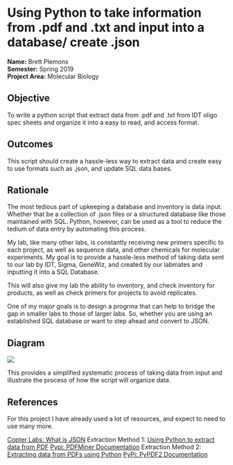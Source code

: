 # Using Python to take information from .pdf and .txt and input into a database/ create .json
**Name:** Brett Plemons 
<br/>
**Semester:** Spring 2019
<br/>
**Project Area:** Molecular Biology

## Objective
To write a python script that extract data from .pdf and .txt from IDT oligo spec sheets and organize it into a easy to read, and access format.

## Outcomes
This script should create a hassle-less way to extract data and create easy to use formats such as .json, and update SQL data bases.

## Rationale
The most tedious part of upkeeping a database and inventory is data input. Whether that be a collection of .json files or a structured database like those maintained with SQL. Python, however, can be used as a tool to reduce the tedium of data entry by automating this process.

My lab, like many other labs, is constantly receiving new primers specific to each project, as well as sequence data, and other chemicals for molecular experiments. My goal is to provide a hassle-less method of taking data sent to our lab by IDT, Sigma, GeneWiz, and created by our labmates and inputting it into a SQL Database.

This will also give my lab the ability to inventory, and check inventory for products, as well as check primers for projects to avoid replicates.

One of my major goals is to design a progrma that can help to bridge the gap in smaller labs to those of larger labs. So, whether you are using an established SQL database or want to step ahead and convert to JSON. 

## Diagram
<img src="https://github.com/KaynRyu/semesterProject/blob/master/semesterprojectdiagram.JPG"/>

This provides a simplified systematic process of taking data from input and illustrate the process of how the script will organize data.

## References
For this project I have already used a lot of resources, and expect to need to use many more.

[Copter Labs: What is JSON](https://www.copterlabs.com/json-what-it-is-how-it-works-how-to-use-it/)
Extraction Method 1:
[Using Python to extract data from PDF](https://www.zevross.com/blog/2014/04/09/extracting-tabular-data-from-a-pdf-an-example-using-python-and-regular-expressions/)
[Pypi: PDFMiner Documentation](https://pypi.org/project/pdfminer.six/)
Extraction Method 2:
[Extracting data from PDFs using Python](https://qxf2.com/blog/extracting-data-from-pdfs-python/)
[PyPi: PyPDF2 Documentation](https://pypi.org/project/PyPDF2/)
